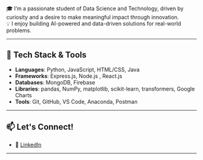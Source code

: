 🎓 I’m a passionate student of Data Science and Technology, driven by curiosity and a desire to make meaningful impact through innovation.  
💡 I enjoy building AI-powered and data-driven solutions for real-world problems. 

---

## 🔧 Tech Stack & Tools

- **Languages**: Python, JavaScript, HTML/CSS, Java
- **Frameworks**: Express.js, Node.js  , React.js
- **Databases**: MongoDB, Firebase  
- **Libraries**: pandas, NumPy, matplotlib, scikit-learn, transformers, Google Charts  
- **Tools**: Git, GitHub, VS Code, Anaconda, Postman  

---

## 📫 Let's Connect!

- 💼 [LinkedIn](https://www.linkedin.com/in/nithya-sri-sivakumar-028653290/)
---
